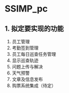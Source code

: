 # SSIMP_pc

## 1. 拟定要实现的功能

1.  员工管理
2.  考勤签到管理
3.  员工每日巡查任务管理
4.  显示巡查轨迹
5.  问题上传与解决
6.  天气预警
7.  文章及信息发布
8.  购票系统集成（待定）
